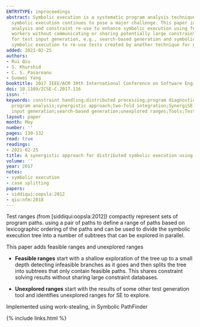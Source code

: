 ```yaml
---
ENTRYTYPE: inproceedings
abstract: Symbolic execution is a systematic program analysis technique that has received a lot of attention in the research community. However, scaling
  symbolic execution continues to pose a major challenge. This paper introduces Synergise, a novel two-fold integration approach. One, it integrates distributed
  analysis and constraint re-use to enhance symbolic execution using feasible ranges, which allow sharing of constraint solving results among different
  workers without communicating or sharing potentially large constraint databases (as required traditionally). Two, it integrates complementary techniques
  for test input generation, e.g., search-based generation and symbolic execution, for creating higher quality tests using unexplored ranges, which allows
  symbolic execution to re-use tests created by another technique for effective distribution of exploration of previously unexplored paths.
added: 2021-02-25
authors:
- Rui Qiu
- S. Khurshid
- C. S. Pasareanu
- Guowei Yang
booktitle: 2017 IEEE/ACM 39th International Conference on Software Engineering Companion (ICSE-C)
doi: 10.1109/ICSE-C.2017.116
issn: ''
keywords: constraint handling;distributed processing;program diagnostics;program testing;software reusability;distributed symbolic execution;test ranges;systematic
  program analysis;synergistic approach;two-fold integration;SynergiSE approach;distributed analysis;constraint reuse;feasible ranges;constraint databases;test
  input generation;search-based generation;unexplored ranges;Tools;Testing;Standards;Databases;Java;Software engineering;Systematics
layout: paper
month: May
number: ''
pages: 130-132
read: true
readings:
- 2021-02-25
title: A synergistic approach for distributed symbolic execution using test ranges
volume: ''
year: 2017
notes:
- symbolic execution
- case splitting
papers:
- siddiqui:oopsla:2012
- qiu:nfm:2018
---
```


Test ranges (from [siddiqui:oopsla:2012]) compactly represent sets of program paths.
using a pair of paths to define a range of paths
based on lexicographic ordering of the paths and can be used to divide the symbolic
execution tree into a number of subtrees that can be explored in parallel.

This paper adds feasible ranges and unexplored ranges

- **Feasible ranges** start with a shallow exploration of the tree up to a small depth
  detecting infeasible branches as it goes
  and then splits the tree into subtrees that only contain feasible paths.
  This shares constraint solving results without sharing large constraint databases.

- **Unexplored ranges** start with the results of some other test generation tool
  and identifies unexplored ranges for SE to explore.

Implemented using work-stealing, in Symbolic PathFinder



{% include links.html %}
